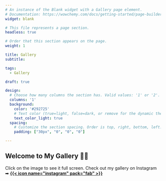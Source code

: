 ```yaml
---
# An instance of the Blank widget with a Gallery page element.
# Documentation: https://wowchemy.com/docs/getting-started/page-builder/
widget: blank

# This file represents a page section.
headless: true

# Order that this section appears on the page.
weight: 1

title: Gallery
subtitle:

tags:
  - Gallery

draft: true

design:
  # Choose how many columns the section has. Valid values: '1' or '2'.
  columns: '1'
  background:
    color: '#292725'
    # Text color (true=light, false=dark, or remove for the dynamic theme color). 
    text_color_light: true
  spacing:
    # Customize the section spacing. Order is top, right, bottom, left.
    padding: ["30px", "0", "0", "0"]

---
```

## Welcome to My Gallery 🧑‍📸

Click on the image to see it full screen.
Check out my gallery on Instagram ➡ **[{{< icon name="instagram" pack="fab" >}}](https://www.instagram.com/snap.dng/)**
<!--
[<img align="center" alt="instagram | Instagram" width="50px" src="https://i.pinimg.com/originals/8a/77/05/8a770507298d728a1e3e039a0507dd8e.png" />](https://www.instagram.com/snap.dng/)
-->
<br>
